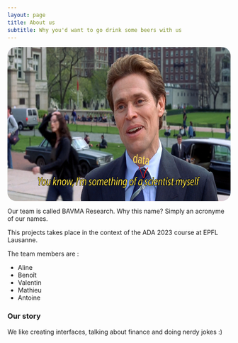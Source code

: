 ```yaml
---
layout: page
title: About us
subtitle: Why you'd want to go drink some beers with us
---
```

<div style="width: 100%;display: flex; justify-content: center;">
  <img src="/assets/img/data_scientist.png" alt="Data scientist spiderman meme" style="width: 639px; height: 347px; border-radius: 20px;">
</div> 

Our team is called BAVMA Research. Why this name? Simply an acronyme of our names.

This projects takes place in the context of the ADA 2023 course at EPFL Lausanne.

The team members are : 
- Aline
- Benoît
- Valentin
- Mathieu
- Antoine

### Our story

We like creating interfaces, talking about finance and doing nerdy jokes :)
